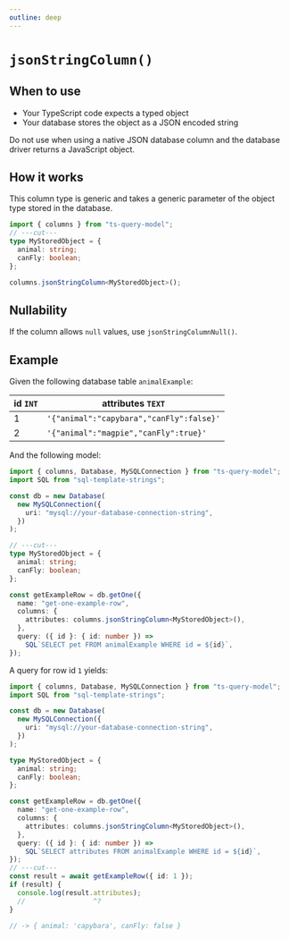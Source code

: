 ```yaml
---
outline: deep
---
```


# `jsonStringColumn()`

## When to use

- Your TypeScript code expects a typed object
- Your database stores the object as a JSON encoded string

Do not use when using a native JSON database column and the database driver
returns a JavaScript object.

## How it works

This column type is generic and takes a generic parameter of the object
type stored in the database.

```ts twoslash
import { columns } from "ts-query-model";
// ---cut---
type MyStoredObject = {
  animal: string;
  canFly: boolean;
};

columns.jsonStringColumn<MyStoredObject>();
```

## Nullability

If the column allows `null` values, use `jsonStringColumnNull()`.

## Example

Given the following database table `animalExample`:

| id `INT` | attributes `TEXT`                        |
| -------- | ---------------------------------------- |
| 1        | `'{"animal":"capybara","canFly":false}'` |
| 2        | `'{"animal":"magpie","canFly":true}'`    |

And the following model:

```ts twoslash
import { columns, Database, MySQLConnection } from "ts-query-model";
import SQL from "sql-template-strings";

const db = new Database(
  new MySQLConnection({
    uri: "mysql://your-database-connection-string",
  })
);

// ---cut---
type MyStoredObject = {
  animal: string;
  canFly: boolean;
};

const getExampleRow = db.getOne({
  name: "get-one-example-row",
  columns: {
    attributes: columns.jsonStringColumn<MyStoredObject>(),
  },
  query: ({ id }: { id: number }) =>
    SQL`SELECT pet FROM animalExample WHERE id = ${id}`,
});
```

A query for row id `1` yields:

```ts twoslash
import { columns, Database, MySQLConnection } from "ts-query-model";
import SQL from "sql-template-strings";

const db = new Database(
  new MySQLConnection({
    uri: "mysql://your-database-connection-string",
  })
);

type MyStoredObject = {
  animal: string;
  canFly: boolean;
};

const getExampleRow = db.getOne({
  name: "get-one-example-row",
  columns: {
    attributes: columns.jsonStringColumn<MyStoredObject>(),
  },
  query: ({ id }: { id: number }) =>
    SQL`SELECT attributes FROM animalExample WHERE id = ${id}`,
});
// ---cut---
const result = await getExampleRow({ id: 1 });
if (result) {
  console.log(result.attributes);
  //                 ^?
}

// -> { animal: 'capybara', canFly: false }
```
